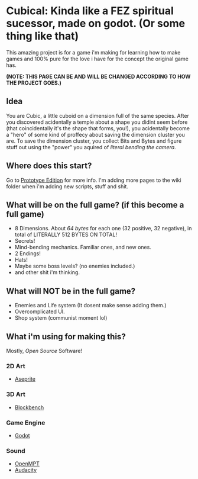 # Cubical: Kinda like a FEZ spiritual sucessor, made on godot. (Or some thing like that)
This amazing project is for a game i'm making for learning how to make games and 100% pure for the love i have for the concept the original game has. 

**(NOTE: THIS PAGE CAN BE AND WILL BE CHANGED ACCORDING TO HOW THE PROJECT GOES.)**

## Idea
You are Cubic, a little cuboid on a dimension full of the same species. After you discovered acidentally a temple about a shape you didint seem before (that coincidentally it's the shape that forms, you!), you acidentally become a "hero" of some kind of proffecy about saving the dimension cluster you are. To save the dimension cluster, you collect Bits and Bytes and figure stuff out using the "power" you aquired of *literal bending the camera*.

## Where does this start?
Go to [Prototype Edition](Wiki/prototype.md) for more info. I'm adding more pages to the wiki folder when i'm adding new scripts, stuff and shit.

## What will be on the full game? (if this become a full game)
- 8 Dimensions. About *64 bytes* for each one (32 positive, 32 negative), in total of LITERALLY 512 BYTES ON TOTAL!
- Secrets! 
- Mind-bending mechanics. Familiar ones, and new ones.
- 2 Endings!
- Hats!
- Maybe some boss levels? (no enemies included.)
- and other shit i'm thinking. 

## What will NOT be in the full game?
- Enemies and Life system (It dosent make sense adding them.)
- Overcomplicated UI.
- Shop system (communist moment lol)

## What i'm using for making this?
Mostly, *Open Source* Software!

### 2D Art
- [Aseprite](https://aseprite.org/)

### 3D Art
- [Blockbench](https://blockbench.net/)

### Game Engine
- [Godot](https://godotengine.org/)

### Sound
- [OpenMPT](https://www.openmpt.org/)
- [Audacity](https://www.audacityteam.org/)
